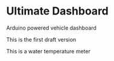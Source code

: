 # Ultimate Dashboard
Arduino powered vehicle dashboard

This is the first draft version

This is a water temperature meter

